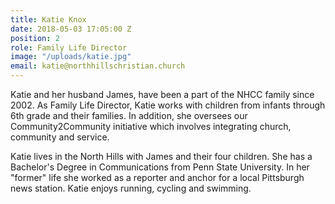 ```yaml
---
title: Katie Knox
date: 2018-05-03 17:05:00 Z
position: 2
role: Family Life Director
image: "/uploads/katie.jpg"
email: katie@northhillschristian.church
---
```


Katie and her husband James, have been a part of the NHCC family since 2002.  As Family Life Director, Katie works with children from infants through 6th grade and their families. In addition, she oversees our Community2Community initiative which involves integrating church, community and service. 

Katie lives in the North Hills with James and their four children.  She has a Bachelor's Degree in Communications from Penn State University.  In her "former" life she worked as a reporter and anchor for a local Pittsburgh news station. Katie enjoys running, cycling and swimming.